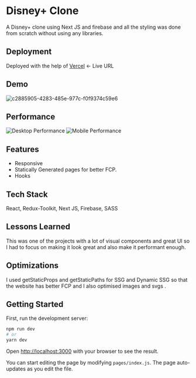 
# Disney+ Clone

A Disney+ clone using Next JS and firebase and all the styling was done from scratch without using any libraries.

## Deployment

Deployed with the help of [Vercel](https://disney-clone-using-nextjs.vercel.app/) <- Live URL

## Demo

![c2885905-4283-485e-977c-f0f9374c59e6](https://user-images.githubusercontent.com/76635865/145019723-496173e1-ccc9-49da-ad24-bade293d84ce.png)

## Performance

![Desktop Performance](https://user-images.githubusercontent.com/76635865/145760837-5224a888-4c8f-4189-88d5-6510c4a5ba8d.png)
![Mobile Performance](https://user-images.githubusercontent.com/76635865/145760950-e1ce9cad-3538-4034-b450-d51f97392e7f.png)


## Features

- Responsive
- Statically Generated pages for better FCP.
- Hooks 


## Tech Stack

 React, Redux-Toolkit, Next JS, Firebase, SASS 


## Lessons Learned

This was one of the projects with a lot of visual components and great UI so I had to focus on making it look great and also make it performant enough.


## Optimizations

I used getStaticProps and getStaticPaths for SSG and Dynamic SSG so that the website has better FCP and I also optimised images and svgs .


## Getting Started

First, run the development server:

```bash
npm run dev
# or
yarn dev
```

Open [http://localhost:3000](http://localhost:3000) with your browser to see the result.

You can start editing the page by modifying `pages/index.js`. The page auto-updates as you edit the file.



